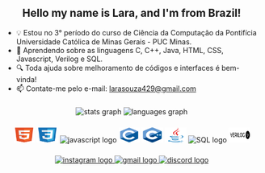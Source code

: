 <h2 align="center">Hello my name is Lara, and I'm from Brazil!</h2>

- 💡 Estou no 3° período do curso de Ciência da Computação da Pontifícia Universidade Católica de Minas Gerais - PUC Minas.
- 📜 Aprendendo sobre as linguagens C, C++, Java, HTML, CSS, Javascript, Verilog e SQL.
- 🔍 Toda ajuda sobre melhoramento de códigos e interfaces é bem-vinda!
- 📫 Contate-me pelo e-mail: larasouza429@gmail.com

###

<div align="center">
  <img src="https://github-readme-stats.vercel.app/api?hide_title=false&hide_rank=false&show_icons=true&include_all_commits=true&count_private=true&disable_animations=false&theme=dracula&locale=en&hide_border=false&username=Blackstorm429" height="150" alt="stats graph" />
  <img src="https://github-readme-stats.vercel.app/api/top-langs?locale=en&hide_title=false&layout=compact&card_width=320&langs_count=5&theme=dracula&hide_border=false&username=Blackstorm429" height="150" alt="languages graph" />
</div>

###

<div align="center">
  <img src="https://raw.githubusercontent.com/devicons/devicon/master/icons/html5/html5-original.svg" height="30" width="42" alt="html5 logo"  />
  <img src="https://raw.githubusercontent.com/devicons/devicon/master/icons/css3/css3-original.svg" height="30" width="42" alt="css3 logo"  />
  <img src="https://cdn.jsdelivr.net/gh/devicons/devicon/icons/javascript/javascript-original.svg" height="30" width="42" alt="javascript logo"  />
  <img src="https://raw.githubusercontent.com/devicons/devicon/master/icons/c/c-original.svg" height="30" width="42" alt="C logo"  />
  <img src="https://github.com/devicons/devicon/blob/master/icons/cplusplus/cplusplus-original.svg" height="30" width="42" alt="C++ logo" />
  <img src="https://github.com/devicons/devicon/blob/master/icons/java/java-original.svg" height="30" width="42" alt="Java logo" />
  <img src="https://user-images.githubusercontent.com/24623425/36042969-f87531d4-0d8a-11e8-9dee-e87ab8c6a9e3.png" height="30" width="42" alt="SQL logo" />
  <img src="https://raw.githubusercontent.com/Verilog-Solutions/.github/main/assets/verilog-logo.svg" height="30" width="42" alt="Verilog logo" />
</div>

###

<div align="center">
  <a href="https://www.instagram.com/lara_souza429/" target="_blank">
    <img src="https://img.shields.io/static/v1?message=Instagram&logo=instagram&label=&color=E4405F&logoColor=white&labelColor=&style=for-the-badge" height="35" alt="instagram logo"  />
  <a href="mailto:larasouza429@gmail.com" target="_blank">
  <img src="https://img.shields.io/static/v1?message=Gmail&logo=gmail&label=&color=D14836&logoColor=white&labelColor=&style=for-the-badge" height="35" alt="gmail logo"  />
  </a>
  <a href="https://discord.com/users/larasouza429" target="_blank">
    <img src="https://img.shields.io/static/v1?message=Discord&logo=discord&label=&color=7289DA&logoColor=white&labelColor=&style=for-the-badge" height="35" alt="discord logo"  />
  </a>
</div>
